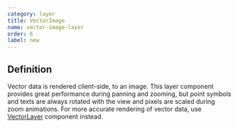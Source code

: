 ```yaml
---
category: layer
title: VectorImage
name: vector-image-layer
order: 6
label: new
---
```


## Definition

Vector data is rendered client-side, to an image. This layer component provides 
great performance during panning and zooming, but point symbols and texts are 
always rotated with the view and pixels are scaled during zoom animations. For 
more accurate rendering of vector data, use [VectorLayer](components/vector-layer) 
component instead.
